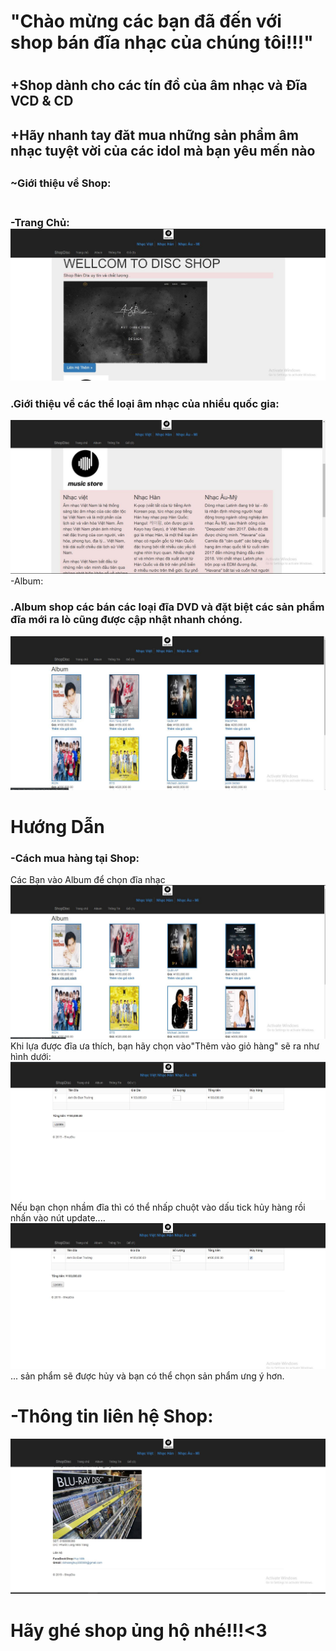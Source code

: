 <h1>"Chào mừng các bạn đã đến với shop bán đĩa nhạc của chúng tôi!!!"<h1>
<h2>+Shop dành cho các tín đồ của âm nhạc và Đĩa VCD & CD<h2>
<h2>+Hãy nhanh tay đăt mua những sản phẩm âm nhạc tuyệt vời của các idol mà bạn yêu mến nào<h2>
<h3>~Giới thiệu về Shop:<h3><br>
-Trang Chủ:<br>
<img src="anh1.jpg" />
<h3>.Giới thiệu về các thể loại âm nhạc của nhiều quốc gia:</h3>
<img src="anh2.jpg" />
-Album:
<h3>.Album shop các bán các loại đĩa DVD và đặt biệt các sản phẩm đĩa mới ra lò cũng được cập nhật nhanh chóng.</h3>
<img src="anh3.jpg" />
 <h1>Hướng Dẫn</h1>
<h3>-Cách mua hàng tại Shop:</h3>
 Các Bạn vào Album để chọn đĩa nhạc
<img src="anh6.jpg" />
 Khi lựa được đĩa ưa thích, bạn hãy chọn vào"Thêm vào giỏ hàng" sẽ ra như hình dưới:
 <img src="anh7.jpg" />
<br>
 Nếu bạn chọn nhầm đĩa thì có thể nhấp chuột vào dấu tick hủy hàng rồi nhấn vào nút update....
<img src="anh8.jpg" />
 ... sản phẩm sẽ được hủy và bạn có thể chọn sản phẩm ưng ý hơn.
<br>
 <h1>-Thông tin liên hệ Shop:</h1>
<img src="anh4.jpg" />
 <h1> Hãy ghé shop ủng hộ nhé!!!<3</h1>
